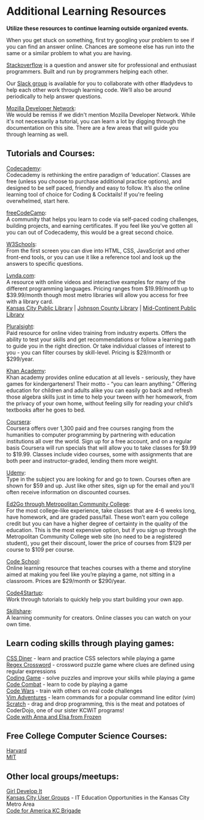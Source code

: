 Additional Learning Resources
=============================

**Utilize these resources to continue learning outside organized events.**

When you get stuck on something, first try googling your problem to see if you can find an answer online.  Chances are someone else has run into the same or a similar problem to what you are having.

[Stackoverflow](http://stackoverflow.com/) is a question and answer site for professional and enthusiast programmers.  Built and run by programmers helping each other.

Our [Slack group](http://kcwit.slack.com/) is available for you to collaborate with other #ladydevs to help each other work through learning code.  We’ll also be around periodically to help answer questions.

[Mozilla Developer Network](https://developer.mozilla.org/en-US/):  
We would be remiss if we didn't mention Mozilla Developer Network.  While it's not necessarily a tutorial, you can learn a lot by digging through the documentation on this site.  There are a few areas that will guide you through learning as well.

## Tutorials and Courses:

[Codecademy](http://www.codecademy.com/):  
Codecademy is rethinking the entire paradigm of ‘education’.  Classes are free (unless you choose to purchase additional practice options), and designed to be self paced, friendly and easy to follow. It’s also the online learning tool of choice for Coding & Cocktails! If you're feeling overwhelmed, start here.

[freeCodeCamp](https://www.freecodecamp.com/):  
A community that helps you learn to code via self-paced coding challenges, building projects, and earning certificates. If you feel like you've gotten all you can out of Codecademy, this would be a great second choice.

[W3Schools](http://www.w3schools.com/):  
From the first screen you can dive into HTML, CSS, JavaScript and other front-end tools, or you can use it like a reference tool and look up the answers to specific questions.

[Lynda.com](http://www.lynda.com/):  
A resource with online videos and interactive examples for many of the different programming languages.  Pricing ranges from $19.99/month up to $39.99/month though most metro libraries will allow you access for free with a library card.  
[Kansas City Public Library](https://www.kclibrary.org/research-resources/research-databases/lyndacom)  |  [Johnson County Library](http://www.jocolibrary.org/elibrary/elearning/lyndadotcom)   |  [Mid-Continent Public Library](https://www.mymcpl.org/research-and-learning/research-databases/lyndacom)

[Pluralsight](https://www.pluralsight.com/):  
Paid resource for online video training from industry experts. Offers the ability to test your skills and get recommendations or follow a learning path to guide you in the right direction.  Or take individual classes of interest to you - you can filter courses by skill-level. Pricing is $29/month or $299/year.

[Khan Academy](https://www.khanacademy.org/):  
Khan academy provides online education at all levels - seriously, they have games for kindergarteners! Their motto - “you can learn anything.” Offering education for children and adults alike you can easily go back and refresh those algebra skills just in time to help your tween with her homework, from the privacy of your own home, without feeling silly for reading your child’s textbooks after he goes to bed.

[Coursera](https://www.coursera.org/):  
Coursera offers over 1,300 paid and free courses ranging from the humanities to computer programming by partnering with education institutions all over the world. Sign up for a free account, and on a regular basis Coursera will run specials that will allow you to take classes for $9.99 to $19.99. Classes include video courses, some with assignments that are both peer and instructor-graded, lending them more weight.

[Udemy](https://www.udemy.com/):  
Type in the subject you are looking for and go to town.  Courses often are shown for $59 and up. Just like other sites, sign up for the email and you'll often receive information on discounted courses.

[Ed2Go through Metropolitan Community College](http://www.ed2go.com/):  
For the most college-like experience, take classes that are 4-6 weeks long, have homework, and are graded pass/fail.  These won’t earn you college credit but you can have a higher degree of certainty in the quality of the education. This is the most expensive option, but if you sign up through the Metropolitan Community College web site (no need to be a registered student), you get their discount, lower the price of courses from $129 per course to $109 per course.

[Code School](https://www.codeschool.com/):  
Online learning resource that teaches courses with a theme and storyline aimed at making you feel like you’re playing a game, not sitting in a classroom.  Prices are $29/month or $290/year.

[Code4Startup](https://code4startup.com/):  
Work through tutorials to quickly help you start building your own app.

[Skillshare](https://www.skillshare.com/):  
A learning community for creators.  Online classes you can watch on your own time.


## Learn coding skills through playing games:
[CSS Diner](http://flukeout.github.io/) - learn and practice CSS selectors while playing a game  
[Regex Crossword](https://regexcrossword.com/) - crossword puzzle game where clues are defined using regular expressions  
[Coding Game](https://www.codingame.com/) - solve puzzles and improve your skills while playing a game  
[Code Combat](https://codecombat.com/) - learn to code by playing a game  
[Code Wars](http://www.codewars.com/) - train with others on real code challenges  
[Vim Adventures](http://vim-adventures.com/) - learn commands for a popular command line editor (vim)  
[Scratch](https://scratch.mit.edu/) - drag and drop programming, this is the meat and potatoes of CoderDojo, one of our sister KCWiT programs!  
[Code with Anna and Elsa from Frozen](https://studio.code.org/s/frozen/)


## Free College Computer Science Courses:  
[Harvard](https://cs50.harvard.edu/)  
[MIT](http://ocw.mit.edu/courses/intro-programming/)


## Other local groups/meetups:  
[Girl Develop It](https://www.girldevelopit.com/chapters/kansas-city)  
[Kansas City User Groups](http://www.kansascityusergroups.com/) - IT Education Opportunities in the Kansas City Metro Area  
[Code for America KC Brigade](http://www.meetup.com/kcbrigade/)
